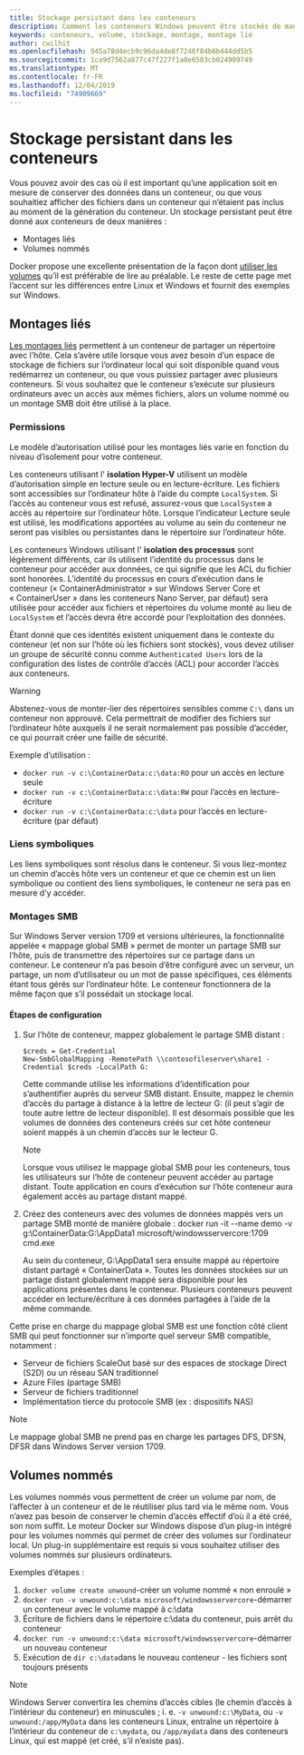 ```yaml
---
title: Stockage persistant dans les conteneurs
description: Comment les conteneurs Windows peuvent être stockés de manière permanente
keywords: conteneurs, volume, stockage, montage, montage lié
author: cwilhit
ms.openlocfilehash: 945a78d4ecb9c96da4de8f7246f84b6b444dd5b5
ms.sourcegitcommit: 1ca9d7562a877c47f227f1a8e6583cb024909749
ms.translationtype: MT
ms.contentlocale: fr-FR
ms.lasthandoff: 12/04/2019
ms.locfileid: "74909669"
---
```

# <a name="persistent-storage-in-containers"></a>Stockage persistant dans les conteneurs

<!-- Great diagram would be great! -->

Vous pouvez avoir des cas où il est important qu’une application soit en mesure de conserver des données dans un conteneur, ou que vous souhaitiez afficher des fichiers dans un conteneur qui n’étaient pas inclus au moment de la génération du conteneur. Un stockage persistant peut être donné aux conteneurs de deux manières :

- Montages liés
- Volumes nommés

Docker propose une excellente présentation de la façon dont [utiliser les volumes](https://docs.docker.com/engine/admin/volumes/volumes/) qu’il est préférable de lire au préalable. Le reste de cette page met l’accent sur les différences entre Linux et Windows et fournit des exemples sur Windows.

## <a name="bind-mounts"></a>Montages liés

[Les montages liés](https://docs.docker.com/engine/admin/volumes/bind-mounts/) permettent à un conteneur de partager un répertoire avec l’hôte. Cela s’avère utile lorsque vous avez besoin d’un espace de stockage de fichiers sur l’ordinateur local qui soit disponible quand vous redémarrez un conteneur, ou que vous puissiez partager avec plusieurs conteneurs. Si vous souhaitez que le conteneur s’exécute sur plusieurs ordinateurs avec un accès aux mêmes fichiers, alors un volume nommé ou un montage SMB doit être utilisé à la place.

### <a name="permissions"></a>Permissions

Le modèle d’autorisation utilisé pour les montages liés varie en fonction du niveau d’isolement pour votre conteneur.

Les conteneurs utilisant l' **isolation Hyper-V** utilisent un modèle d’autorisation simple en lecture seule ou en lecture-écriture. Les fichiers sont accessibles sur l’ordinateur hôte à l’aide du compte `LocalSystem`. Si l’accès au conteneur vous est refusé, assurez-vous que `LocalSystem` a accès au répertoire sur l’ordinateur hôte. Lorsque l’indicateur Lecture seule est utilisé, les modifications apportées au volume au sein du conteneur ne seront pas visibles ou persistantes dans le répertoire sur l’ordinateur hôte.

Les conteneurs Windows utilisant l' **isolation des processus** sont légèrement différents, car ils utilisent l’identité du processus dans le conteneur pour accéder aux données, ce qui signifie que les ACL du fichier sont honorées. L’identité du processus en cours d’exécution dans le conteneur (« ContainerAdministrator » sur Windows Server Core et « ContainerUser » dans les conteneurs Nano Server, par défaut) sera utilisée pour accéder aux fichiers et répertoires du volume monté au lieu de `LocalSystem` et l’accès devra être accordé pour l’exploitation des données.

Étant donné que ces identités existent uniquement dans le contexte du conteneur (et non sur l’hôte où les fichiers sont stockés), vous devez utiliser un groupe de sécurité connu comme `Authenticated Users` lors de la configuration des listes de contrôle d’accès (ACL) pour accorder l’accès aux conteneurs.

> [!WARNING]
> Abstenez-vous de monter-lier des répertoires sensibles comme `C:\` dans un conteneur non approuvé. Cela permettrait de modifier des fichiers sur l’ordinateur hôte auxquels il ne serait normalement pas possible d’accéder, ce qui pourrait créer une faille de sécurité.

Exemple d’utilisation :

- `docker run -v c:\ContainerData:c:\data:RO` pour un accès en lecture seule
- `docker run -v c:\ContainerData:c:\data:RW` pour l’accès en lecture-écriture
- `docker run -v c:\ContainerData:c:\data` pour l’accès en lecture-écriture (par défaut)

### <a name="symlinks"></a>Liens symboliques

Les liens symboliques sont résolus dans le conteneur. Si vous liez-montez un chemin d’accès hôte vers un conteneur et que ce chemin est un lien symbolique ou contient des liens symboliques, le conteneur ne sera pas en mesure d’y accéder.

### <a name="smb-mounts"></a>Montages SMB

Sur Windows Server version 1709 et versions ultérieures, la fonctionnalité appelée « mappage global SMB » permet de monter un partage SMB sur l’hôte, puis de transmettre des répertoires sur ce partage dans un conteneur. Le conteneur n’a pas besoin d’être configuré avec un serveur, un partage, un nom d’utilisateur ou un mot de passe spécifiques, ces éléments étant tous gérés sur l’ordinateur hôte. Le conteneur fonctionnera de la même façon que s’il possédait un stockage local.

#### <a name="configuration-steps"></a>Étapes de configuration

1. Sur l’hôte de conteneur, mappez globalement le partage SMB distant :
    ```
    $creds = Get-Credential
    New-SmbGlobalMapping -RemotePath \\contosofileserver\share1 -Credential $creds -LocalPath G:
    ```
    Cette commande utilise les informations d’identification pour s’authentifier auprès du serveur SMB distant. Ensuite, mappez le chemin d’accès du partage à distance à la lettre de lecteur G: (il peut s’agir de toute autre lettre de lecteur disponible). Il est désormais possible que les volumes de données des conteneurs créés sur cet hôte conteneur soient mappés à un chemin d’accès sur le lecteur G.

    > [!NOTE]
    > Lorsque vous utilisez le mappage global SMB pour les conteneurs, tous les utilisateurs sur l’hôte de conteneur peuvent accéder au partage distant. Toute application en cours d’exécution sur l’hôte conteneur aura également accès au partage distant mappé.

2. Créez des conteneurs avec des volumes de données mappés vers un partage SMB monté de manière globale : docker run -it --name demo -v g:\ContainerData:G:\AppData1 microsoft/windowsservercore:1709 cmd.exe

    Au sein du conteneur, G:\AppData1 sera ensuite mappé au répertoire distant partagé « ContainerData ». Toutes les données stockées sur un partage distant globalement mappé sera disponible pour les applications présentes dans le conteneur. Plusieurs conteneurs peuvent accéder en lecture/écriture à ces données partagées à l’aide de la même commande.

Cette prise en charge du mappage global SMB est une fonction côté client SMB qui peut fonctionner sur n’importe quel serveur SMB compatible, notamment :

- Serveur de fichiers ScaleOut basé sur des espaces de stockage Direct (S2D) ou un réseau SAN traditionnel
- Azure Files (partage SMB)
- Serveur de fichiers traditionnel
- Implémentation tierce du protocole SMB (ex : dispositifs NAS)

> [!NOTE]
> Le mappage global SMB ne prend pas en charge les partages DFS, DFSN, DFSR dans Windows Server version 1709.

## <a name="named-volumes"></a>Volumes nommés

Les volumes nommés vous permettent de créer un volume par nom, de l’affecter à un conteneur et de le réutiliser plus tard via le même nom. Vous n’avez pas besoin de conserver le chemin d’accès effectif d’où il a été créé, son nom suffit. Le moteur Docker sur Windows dispose d’un plug-in intégré pour les volumes nommés qui permet de créer des volumes sur l’ordinateur local. Un plug-in supplémentaire est requis si vous souhaitez utiliser des volumes nommés sur plusieurs ordinateurs.

Exemples d’étapes :

1. `docker volume create unwound`-créer un volume nommé « non enroulé »
2. `docker run -v unwound:c:\data microsoft/windowsservercore`-démarrer un conteneur avec le volume mappé à c:\data
3. Écriture de fichiers dans le répertoire c:\data du conteneur, puis arrêt du conteneur
4. `docker run -v unwound:c:\data microsoft/windowsservercore`-démarrer un nouveau conteneur
5. Exécution de `dir c:\data`dans le nouveau conteneur - les fichiers sont toujours présents

> [!NOTE]
> Windows Server convertira les chemins d’accès cibles (le chemin d’accès à l’intérieur du conteneur) en minuscules ; i. e. `-v unwound:c:\MyData`, ou `-v unwound:/app/MyData` dans les conteneurs Linux, entraîne un répertoire à l’intérieur du conteneur de `c:\mydata`, ou `/app/mydata` dans des conteneurs Linux, qui est mappé (et créé, s’il n’existe pas).
